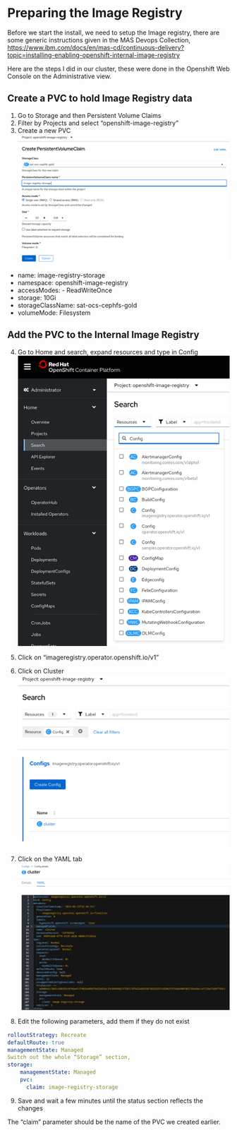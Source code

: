 # Preparing the Image Registry

Before we start the install, we need to setup the Image registry, there are some generic instructions given in the MAS Devops Collection,  
https://www.ibm.com/docs/en/mas-cd/continuous-delivery?topic=installing-enabling-openshift-internal-image-registry

Here are the steps I did in our cluster, these were done in the Openshift Web Console on the Administrative view.  

## Create a PVC to hold Image Registry data

1. Go to Storage and then Persistent Volume Claims  
2. Filter by Projects and select “openshift-image-registry”  
3. Create a new PVC  
![Create PVC](PreparingImageRegistry_1.png)  
* name: image-registry-storage
* namespace: openshift-image-registry
* accessModes: - ReadWriteOnce
* storage: 10Gi
* storageClassName: sat-ocs-cephfs-gold
* volumeMode: Filesystem

## Add the PVC to the Internal Image Registry

4. Go to Home and search, expand resources and type in Config  
![Search for Config](PreparingImageRegistry_2.png)  

5. Click on “imageregistry.operator.openshift.io/v1”  
6. Click on Cluster  
![Click on Cluster](PreparingImageRegistry_3.png)  

7. Click on the YAML tab  
![Click on Yaml Tab](PreparingImageRegistry_4.png)  

8. Edit the following parameters, add them if they do not exist  

```yaml
rolloutStrategy: Recreate
defaultRoute: true
managementState: Managed
Switch out the whole “Storage” section,
storage: 
    managementState: Managed
    pvc:
      claim: image-registry-storage
```

9. Save and wait a few minutes until the status section reflects the changes  

The “claim” parameter should be the name of the PVC we created earlier.
